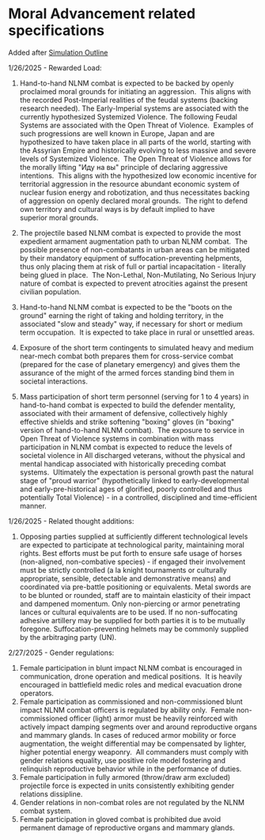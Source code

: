 # Moral Advancement related specifications

Added after [Simulation Outline](./Simulation_Outline.md)

1/26/2025 - Rewarded Load:

1. Hand-to-hand NLNM combat is expected to be backed by openly proclaimed moral grounds for initiating an aggression.  This aligns with the recorded Post-Imperial realities of the feudal systems (backing research needed). The Early-Imperial systems are associated with the currently hypothesized Systemized Violence. The following Feudal Systems are associated with the Open Threat of Violence.  Examples of such progressions are well known in Europe, Japan and are hypothesized to have taken place in all parts of the world, starting with the Assyrian Empire and historically evolving to less massive and severe levels of Systemized Violence.  The Open Threat of Violence allows for the morally lifting "Иду на вы" principle of declaring aggressive intentions.  This aligns with the hypothesized low economic incentive for territorial aggression in the resource abundant economic system of nuclear fusion energy and robotization, and thus necessitates backing of aggression on openly declared moral grounds.  The right to defend own territory and cultural ways is by default implied to have superior moral grounds.

2. The projectile based NLNM combat is expected to provide the most expedient armament augmentation path to urban NLNM combat.  The possible presence of non-combatants in urban areas can be mitigated by their mandatory equipment of suffocation-preventing helpments, thus only placing them at risk of full or partial incapacitation - literally being glued in place.  The Non-Lethal, Non-Mutilating, No Serious Injury nature of combat is expected to prevent atrocities against the present civilian population.

3. Hand-to-hand NLNM combat is expected to be the "boots on the ground" earning the right of taking and holding territory, in the associated "slow and steady" way, if necessary for short or medium term occupation.  It is expected to take place in rural or unsettled areas.

4. Exposure of the short term contingents to simulated heavy and medium near-mech combat both prepares them for cross-service combat (prepared for the case of planetary emergency) and gives them the assurance of the might of the armed forces standing bind them in societal interactions.

5. Mass participation of short term personnel (serving for 1 to 4 years) in hand-to-hand combat is expected to build the defender mentality, associated with their armament of defensive, collectively highly effective shields and strike softening "boxing" gloves (in "boxing" version of hand-to-hand NLNM combat).  The exposure to service in Open Threat of Violence systems in combination with mass participation in NLNM combat is expected to reduce the levels of societal violence in All discharged veterans, without the physical and mental handicap associated with historically preceding combat systems.  Ultimately the expectation is personal growth past the natural stage of "proud warrior" (hypothetically linked to early-developmental and early-pre-historical ages of glorified, poorly controlled and thus potentially Total Violence) - in a controlled, disciplined and time-efficient manner.

1/26/2025 - Related thought additions:

1. Opposing parties supplied at sufficiently different technological levels are expected to participate at technological parity, maintaining moral rights.  Best efforts must be put forth to ensure safe usage of horses (non-aligned, non-combative species) - if engaged their involvement must be strictly controlled (a la knight tournaments or culturally appropriate, sensible, detectable and demonstrative means) and coordinated via pre-battle positioning or equivalents. Metal swords are to be blunted or rounded, staff are to maintain elasticity of their impact and dampened momentum. Only non-piercing or armor penetrating lances or cultural equivalents are to be used. If no non-suffocating adhesive artillery may be supplied for both parties it is to be mutually foregone.  Suffocation-preventing helmets may be commonly supplied by the arbitraging party (UN).

2/27/2025 - Gender regulations:

1. Female participation in blunt impact NLNM combat is encouraged in communication, drone operation and medical positions.  It is heavily encouraged in battlefield medic roles and medical evacuation drone operators.
2. Female participation as commissioned and non-commissioned blunt impact NLNM combat officers is regulated by ability only.  Female non-commissioned officer (light) armor must be heavily reinforced with actively impact damping segments over and around reproductive organs and mammary glands. In cases of reduced armor mobility or force augmentation, the weight differential may be compensated by lighter, higher potential energy weaponry.  All commanders must comply with gender relations equality, use positive role model fostering and relinquish reproductive behavior while in the performance of duties.
3. Female participation in fully armored (throw/draw arm excluded) projectile force is expected in units consistently exhibiting gender relations dissipline.
4. Gender relations in non-combat roles are not regulated by the NLNM combat system.
5. Female participation in gloved combat is prohibited due avoid permanent damage of reproductive organs and mammary glands.
